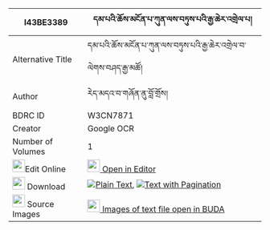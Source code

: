 |I43BE3389|དམ་པའི་ཆོས་མངོན་པ་ཀུན་ལས་བཏུས་པའི་རྒྱ་ཆེར་འགྲེལ་པ། 
| --- | --- 
|Alternative Title |དམ་པའི་ཆོས་མངོན་པ་ཀུན་ལས་བཏུས་པའི་རྒྱ་ཆེར་འགྲེལ་བ་ལེགས་བཤད་རྒྱ་མཚོ།
|Author| རེད་མདའ་བ་གཞོན་ནུ་བློ་གྲོས།
|BDRC ID | W3CN7871
|Creator | Google OCR
|Number of Volumes| 1
|<img width="25" src="https://img.icons8.com/color/25/000000/edit-property.png">Edit Online| [<img width="25" src="https://avatars.githubusercontent.com/u/45091458?s=200&v=4"> Open in Editor](http://editor.openpecha.org/I43BE3389)
|<img width="25" src="https://img.icons8.com/fluent/48/000000/download-2.png"/>  Download | [![](https://img.icons8.com/color/20/000000/txt.png)Plain Text](https://github.com/Openpecha/I43BE3389/releases/download/v1/dampa_i_cho_ngonpa_kun_la_sa_t_plain_I43BE3389.zip), [![](https://img.icons8.com/color/20/000000/txt.png)Text with Pagination](https://github.com/Openpecha/I43BE3389/releases/download/v1/dampa_i_cho_ngonpa_kun_la_sa_t_pages_I43BE3389.zip)
|<img width="25" src="https://img.icons8.com/plasticine/100/000000/pictures-folder.png"/>  Source Images | [<img width="25" src="https://library.bdrc.io/icons/BUDA-small.svg"> Images of text file open in BUDA](https://library.bdrc.io/show/bdr:W3CN7871)